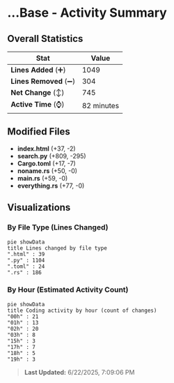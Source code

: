 # ...Base - Activity Summary 

## Overall Statistics

| Stat                   | Value                                                             |
| ---------------------- | ----------------------------------------------------------------- |
| **Lines Added** (➕)   | 1049                                          |
| **Lines Removed** (➖) | 304                                        |
| **Net Change** (↕)    | 745                |
| **Active Time** (⌚)   | 82 minutes |


## Modified Files
- **index.html** (+37, -2)
- **search.py** (+809, -295)
- **Cargo.toml** (+17, -7)
- **noname.rs** (+50, -0)
- **main.rs** (+59, -0)
- **everything.rs** (+77, -0)

## Visualizations

### By File Type (Lines Changed)

```mermaid
pie showData
title Lines changed by file type
".html" : 39
".py" : 1104
".toml" : 24
".rs" : 186
```

### By Hour (Estimated Activity Count)

```mermaid
pie showData
title Coding activity by hour (count of changes)
"00h" : 21
"01h" : 13
"02h" : 20
"03h" : 8
"15h" : 3
"17h" : 7
"18h" : 5
"19h" : 3
```


> **Last Updated:** 6/22/2025, 7:09:06 PM